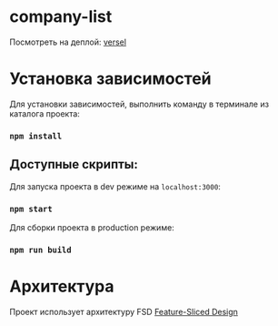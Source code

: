 # company-list

Посмотреть на деплой: [versel](https://company-list-flax.vercel.app/)

# Установка зависимостей
Для установки зависимостей, выполнить команду в терминале из каталога проекта:
### `npm install`

## Доступные скрипты:

Для запуска проекта в dev режиме на `localhost:3000`:
### `npm start`

Для сборки проекта в production режиме:
### `npm run build`

# Архитектура
Проект использует архитектуру FSD [Feature-Sliced Design](https://feature-sliced.design/)